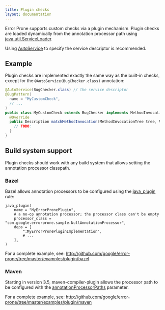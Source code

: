 ```yaml
---
title: Plugin checks
layout: documentation
---
```


Error Prone supports custom checks via a plugin mechanism. Plugin checks are
loaded dynamically from the annotation processor path using
[java.util.ServiceLoader](http://docs.oracle.com/javase/8/docs/api/java/util/ServiceLoader.html).

Using [AutoService](https://github.com/google/auto/tree/master/service) to
specify the service descriptor is recommended.

## Example

Plugin checks are implemented exactly the same way as the built-in checks,
except for the `@AutoService(BugChecker.class)` annotation:

```java
@AutoService(BugChecker.class) // the service descriptor
@BugPattern(
  name = "MyCustomCheck",
  // ...
)
public class MyCustomCheck extends BugChecker implements MethodInvocationTreeMatcher {
  @Override
  public Description matchMethodInvocation(MethodInvocationTree tree, VisitorState state) {
    // TODO:
  }
}
```

## Build system support

Plugin checks should work with any build system that allows setting the
annotation processor classpath.

### Bazel

Bazel allows annotation processors to be configured using the
[java_plugin](http://www.bazel.io/docs/be/java.html#java_plugin) rule:

```
java_plugin(
    name = "MyErrorPronePlugin",
    # a no-op annotation processor; the processor class can't be empty
    processor_class = "com.google.errorprone.sample.NullAnnotationProcessor",
    deps = [
        ":MyErrorPronePluginImplementation",
        # ...
    ],
)
```

For a complete example, see: 
http://github.com/google/error-prone/tree/master/examples/plugin/bazel

### Maven

Starting in version 3.5, maven-compiler-plugin allows the processor path to be
configured with the
[annotationProcessorPaths](https://maven.apache.org/plugins/maven-compiler-plugin/compile-mojo.html#annotationProcessorPaths)
parameter.

For a complete example, see: 
http://github.com/google/error-prone/tree/master/examples/plugin/maven
